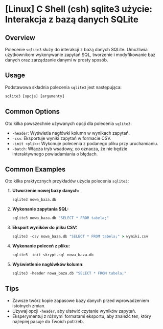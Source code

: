 # [Linux] C Shell (csh) sqlite3 użycie: Interakcja z bazą danych SQLite

## Overview
Polecenie `sqlite3` służy do interakcji z bazą danych SQLite. Umożliwia użytkownikom wykonywanie zapytań SQL, tworzenie i modyfikowanie baz danych oraz zarządzanie danymi w prosty sposób.

## Usage
Podstawowa składnia polecenia `sqlite3` jest następująca:

```csh
sqlite3 [opcje] [argumenty]
```

## Common Options
Oto kilka powszechnie używanych opcji dla polecenia `sqlite3`:

- `-header`: Wyświetla nagłówki kolumn w wynikach zapytań.
- `-csv`: Eksportuje wyniki zapytań w formacie CSV.
- `-init <plik>`: Wykonuje polecenia z podanego pliku przy uruchamianiu.
- `-batch`: Włącza tryb wsadowy, co oznacza, że nie będzie interaktywnego powiadamiania o błędach.

## Common Examples
Oto kilka praktycznych przykładów użycia polecenia `sqlite3`:

1. **Utworzenie nowej bazy danych:**
   ```csh
   sqlite3 nowa_baza.db
   ```

2. **Wykonanie zapytania SQL:**
   ```csh
   sqlite3 nowa_baza.db "SELECT * FROM tabela;"
   ```

3. **Eksport wyników do pliku CSV:**
   ```csh
   sqlite3 -csv nowa_baza.db "SELECT * FROM tabela;" > wyniki.csv
   ```

4. **Wykonanie poleceń z pliku:**
   ```csh
   sqlite3 -init skrypt.sql nowa_baza.db
   ```

5. **Wyświetlenie nagłówków kolumn:**
   ```csh
   sqlite3 -header nowa_baza.db "SELECT * FROM tabela;"
   ```

## Tips
- Zawsze twórz kopie zapasowe bazy danych przed wprowadzeniem istotnych zmian.
- Używaj opcji `-header`, aby ułatwić czytanie wyników zapytań.
- Eksperymentuj z różnymi formatami eksportu, aby znaleźć ten, który najlepiej pasuje do Twoich potrzeb.